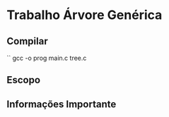 # Trabalho Árvore Genérica

## Compilar

`` gcc -o prog main.c tree.c

## Escopo

## Informações Importante

